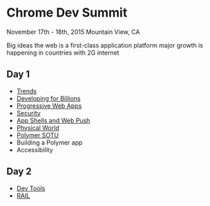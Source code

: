 # Chrome Dev Summit
November 17th - 18th, 2015
Mountain View, CA

Big ideas
the web is a first-class application platform
major growth is happening in countries with 2G internet

## Day 1

 * [Trends](day-1/1-trends.md)
 * [Developing for Billions](day-1/2-developing-for-billions.md)
 * [Progressive Web Apps](day-1/3-progressive-web-apps.md)
 * [Security](day-1/4-security.md)
 * [App Shells and Web Push](day-1/5-app-shells.md)
 * [Physical World](day-1/6-physical-world.md)
 * [Polymer SOTU](day-1/7-polymer.md)
 * Building a Polymer app
 * Accessibility
 
## Day 2
 * [Dev Tools](day-2/1-dev-tools.md)
 * [RAIL](day-2/2-rail.md)
